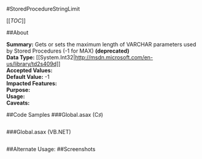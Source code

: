 #StoredProcedureStringLimit

[[_TOC_]]

##About

**Summary:**  Gets or sets the maximum length of VARCHAR parameters used by Stored Procedures (-1 for MAX) **(deprecated)**  
**Data Type:** [[System.Int32|http://msdn.microsoft.com/en-us/library/td2s409d]]  
**Accepted Values:**   
**Default Value:** -1  
**Impacted Features:**   
**Purpose:**   
**Usage:**   
**Caveats:**   

##Code Samples
###Global.asax (C♯)

```csharp
```

###Global.asax (VB.NET)

```visualbasic
```
##Alternate Usage: 
##Screenshots
